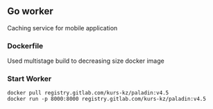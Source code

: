 ## Go worker
Caching service for mobile application


### Dockerfile

Used multistage build to decreasing size docker image


### Start Worker

```
docker pull registry.gitlab.com/kurs-kz/paladin:v4.5
docker run -p 8000:8000 registry.gitlab.com/kurs-kz/paladin:v4.5
```